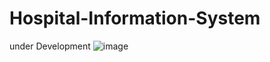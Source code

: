 # Hospital-Information-System
 under Development
![image](https://github.com/user-attachments/assets/8d32b889-22ff-4cce-ad37-a9e0c68497a3)

